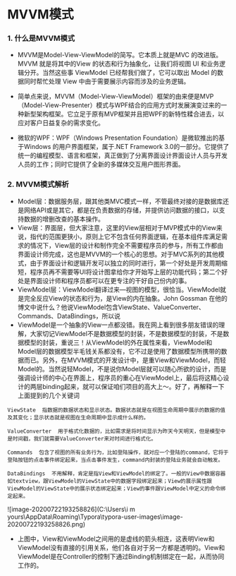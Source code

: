 # MVVM模式

### 1. 什么是MVVM模式

- MVVM是Model-View-ViewModel的简写。它本质上就是MVC 的改进版。MVVM 就是将其中的View 的状态和行为抽象化，让我们将视图 UI 和业务逻辑分开。当然这些事 ViewModel 已经帮我们做了，它可以取出 Model 的数据同时帮忙处理 View 中由于需要展示内容而涉及的业务逻辑。

- 简单点来说，MVVM（Model-View-ViewModel）框架的由来便是MVP（Model-View-Presenter）模式与WPF结合的应用方式时发展演变过来的一种新型架构框架。它立足于原有MVP框架并且把WPF的新特性糅合进去，以应对客户日益复杂的需求变化。

- 微软的WPF：WPF（Windows Presentation Foundation）是微软推出的基于Windows 的用户界面框架，属于.NET Framework 3.0的一部分。它提供了统一的编程模型、语言和框架，真正做到了分离界面设计界面设计人员与开发人员的工作；同时它提供了全新的多媒体交互用户图形界面。

### 2. MVVM模式解析

- Model层：数据服务层，跟其他类MVC模式一样，不管最终对接的是数据库还是网络API或是其它，都是在负责数据的存储，并提供访问数据的接口，以支持数据的增删改查的基本操作。
- View层：界面层，但大家注意，这里的View层相对于MVP模式中的View来说，指代的范围更狭小，原则上它不包含任何界面逻辑，在基本组件库满足需求的情况下，View层的设计和制作完全不需要程序员的参与，所有工作都由界面设计师完成，这也是MVVM的一个核心的思想。对于MVC系列的其他模式，由于界面设计和逻辑开发可以独立的同时进行，第一个好处是开发周期缩短，程序员再不需要等UI将设计图拿给你才开始写上层的功能代码；第二个好处是界面设计师和程序员都可以在更专注的干好自己份内的事。
-  ViewModel层：ViewModel翻译过来—视图的模型，很恰当。ViewModel就是完全反应View的状态和行为，是View的内在抽象。John Gossman 在他的博文中说什么？他说ViewModel包含ViewState、ValueConverter、Commands、DataBindings，所以说
- ViewModel是一个抽象的View一点都没错。我在网上看到很多朋友错误的理解，大家切记ViewModel不是数据模型的封装，不是数据模型的封装，不是数据模型的封装，重说三！从ViewModel的外在属性来看，ViewModel和Model层的数据模型半毛钱关系都没有，它不过是使用了数据模型所携带的数据而已。另外，在MVVM模式的开发设计中，是重View和ViewModel，而轻Model的。当然说轻Model，不是说你Model层就可以随心所欲的设计，而是强调设计师的中心在界面上，程序员的重心在ViewModel上，最后将这精心设计的两层binding起来，就可以保证咱们项目的高大上～。好了，再解释一下上面提到的几个关键词

```
ViewState  指数据的数据状态和显示状态。数据状态就是在视图生命周期中展示的数据的值及其变化；显示状态就是视图在生命周期中显示成什么样的。

ValueConverter  用于格式化数据的，比如需求是将时间显示为昨天今天明天，但是模型中是时间戳，我们就需要ValueConverter来对时间进行格式化。

Commands  包含了视图的所有业务行为，比如登陆操作，就对应一个登陆的command，它将于登陆按钮的点击事件绑定起来，当点击事件发生，command内封装的登陆业务就会自动触发。

DataBindings  不用解释，肯定是指View和ViewModel的绑定了。一般的View中数据容器如textview，跟ViewModel的ViewState中的数据字段绑定起来；View的展示属性跟ViewModel的ViewState中的展示状态绑定起来；View的事件跟ViewModel中定义的命令绑定起来。
```

![image-20200722193258826](C:\Users\i m yours\AppData\Roaming\Typora\typora-user-images\image-20200722193258826.png)



- 上图中，View和ViewModel之间用的是虚线的箭头相连，这表明View和ViewModel没有直接的引用关系，他们各自对于另一方都是透明的。View和ViewModel是在Controller的控制下通过Binding机制绑定在一起，从而协同工作的。





